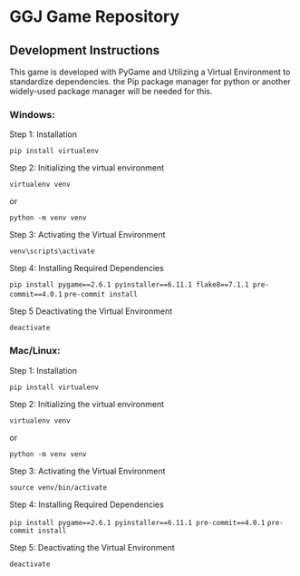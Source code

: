 # GGJ Game Repository

## Development Instructions

This game is developed with PyGame and Utilizing a Virtual Environment to standardize dependencies. the Pip package manager for python or another widely-used package manager will be needed for this.
### Windows:

Step 1: Installation

`pip install virtualenv`

Step 2: Initializing the virtual environment

`virtualenv venv`

or

`python -m venv venv`

Step 3: Activating the Virtual Environment

`venv\scripts\activate`

Step 4: Installing Required Dependencies

`pip install pygame==2.6.1 pyinstaller==6.11.1 flake8==7.1.1 pre-commit==4.0.1`
`pre-commit install`

Step 5 Deactivating the Virtual Environment

`deactivate`

### Mac/Linux:

Step 1: Installation

`pip install virtualenv`

Step 2: Initializing the virtual environment

`virtualenv venv`

or

`python -m venv venv`

Step 3: Activating the Virtual Environment

`source venv/bin/activate`

Step 4: Installing Required Dependencies

`pip install pygame==2.6.1 pyinstaller==6.11.1 pre-commit==4.0.1`
`pre-commit install`

Step 5: Deactivating the Virtual Environment

`deactivate`
